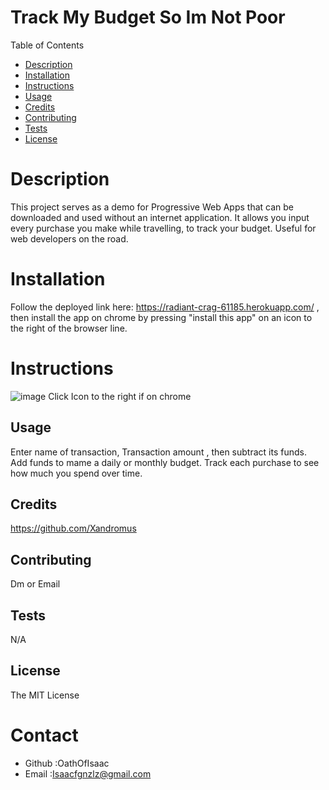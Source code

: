 # Track My Budget So Im Not Poor

Table of Contents
* [Description](#description)
* [Installation](#installation)
* [Instructions](#instructions)
* [Usage](#usage)
* [Credits](#credits)
* [Contributing](#contributing)
* [Tests](#tests)
* [License](#license)
# Description
This project serves as a demo for Progressive Web Apps that can be downloaded and used without an internet application. It allows you input every purchase you make while travelling, to track your budget. Useful for web developers on the road.
# Installation
Follow the deployed link here: https://radiant-crag-61185.herokuapp.com/ , then install the app on chrome by pressing "install this app" on an icon to the right of the browser line.
# Instructions
![image](https://user-images.githubusercontent.com/98298450/174527905-ea8a4edc-4710-41dc-99db-ed95deedce4a.png)
Click Icon to the right if on chrome
## Usage
Enter name of transaction, Transaction amount , then subtract its funds. Add funds to mame a daily or monthly budget. Track each purchase to see how much you spend over time.
## Credits
https://github.com/Xandromus
## Contributing
Dm or Email
## Tests
N/A
## License
The MIT License

# Contact
* Github :OathOfIsaac
* Email :Isaacfgnzlz@gmail.com

